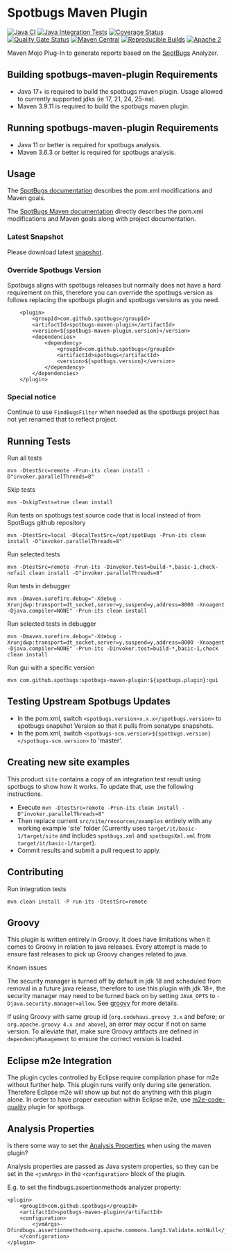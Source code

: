 # Spotbugs Maven Plugin

[![Java CI](https://github.com/spotbugs/spotbugs-maven-plugin/actions/workflows/ci.yaml/badge.svg)](https://github.com/spotbugs/spotbugs-maven-plugin/actions/workflows/ci.yaml)
[![Java Integration Tests](https://github.com/spotbugs/spotbugs-maven-plugin/actions/workflows/it.yaml/badge.svg)](https://github.com/spotbugs/spotbugs-maven-plugin/actions/workflows/it.yaml)
[![Coverage Status](https://coveralls.io/repos/github/spotbugs/spotbugs-maven-plugin/badge.svg?branch=master)](https://coveralls.io/github/spotbugs/spotbugs-maven-plugin?branch=master)
[![Quality Gate Status](https://sonarcloud.io/api/project_badges/measure?project=spotbugs_spotbugs-maven-plugin&metric=alert_status)](https://sonarcloud.io/summary/new_code?id=spotbugs_spotbugs-maven-plugin)
[![Maven Central](https://img.shields.io/maven-central/v/com.github.spotbugs/spotbugs-maven-plugin.svg)](https://search.maven.org/com.github.spotbugs/spotbugs-maven-plugin)
[![Reproducible Builds](https://img.shields.io/endpoint?url=https://raw.githubusercontent.com/jvm-repo-rebuild/reproducible-central/master/content/com/github/spotbugs/spotbugs-maven-plugin/badge.json)](https://github.com/jvm-repo-rebuild/reproducible-central/blob/master/content/com/github/spotbugs/spotbugs-maven-plugin/README.md)
[![Apache 2](https://img.shields.io/badge/license-Apache%202-blue.svg)](https://www.apache.org/licenses/LICENSE-2.0)

Maven Mojo Plug-In to generate reports based on the [SpotBugs](https://github.com/spotbugs/spotbugs) Analyzer.

## Building spotbugs-maven-plugin Requirements ##

* Java 17+ is required to build the spotbugs maven plugin.  Usage allowed to currently supported jdks (ie 17, 21, 24, 25-ea).
* Maven 3.9.11 is required to build the spotbugs maven plugin.

## Running spotbugs-maven-plugin Requirements ##

* Java 11 or better is required for spotbugs analysis.
* Maven 3.6.3 or better is required for spotbugs analysis.

## Usage ##

The [SpotBugs documentation](https://spotbugs.readthedocs.io/en/latest/maven.html) describes the pom.xml modifications and Maven goals.

The [SpotBugs Maven documentation](https://spotbugs.github.io/spotbugs-maven-plugin/) directly describes the pom.xml modifications and Maven goals along with project documentation.

### Latest Snapshot ###

Please download latest [snapshot](https://oss.sonatype.org/content/repositories/snapshots/com/github/spotbugs/spotbugs-maven-plugin/).

### Override Spotbugs Version ###

Spotbugs aligns with spotbugs releases but normally does not have a hard requirement on this, therefore you can override the spotbugs version as follows replacing
the spotbugs plugin and spotbugs versions as you need.

```
    <plugin>
        <groupId>com.github.spotbugs</groupId>
        <artifactId>spotbugs-maven-plugin</artifactId>
        <version>${spotbugs-maven-plugin.version}</version>
        <dependencies>
            <dependency>
                <groupId>com.github.spotbugs</groupId>
                <artifactId>spotbugs</artifactId>
                <version>${spotbugs.version}</version>
            </dependency>
        </dependencies>
    </plugin>
```

### Special notice ###

Continue to use `FindBugsFilter` when needed as the spotbugs project has not yet renamed that to reflect project.

## Running Tests ##

Run all tests
```
mvn -DtestSrc=remote -Prun-its clean install -D"invoker.parallelThreads=8"
```
Skip tests
```
mvn -DskipTests=true clean install
```
Run tests on spotbugs test source code that is local instead of from SpotBugs github repository
```
mvn -DtestSrc=local -DlocalTestSrc=/opt/spotBugs -Prun-its clean install -D"invoker.parallelThreads=8"
```

Run selected tests
```
mvn -DtestSrc=remote -Prun-its -Dinvoker.test=build-*,basic-1,check-nofail clean install -D"invoker.parallelThreads=8"
```

Run tests in debugger
```
mvn -Dmaven.surefire.debug="-Xdebug -Xrunjdwp:transport=dt_socket,server=y,suspend=y,address=8000 -Xnoagent -Djava.compiler=NONE" -Prun-its clean install
```

Run selected tests in debugger
```
mvn -Dmaven.surefire.debug="-Xdebug -Xrunjdwp:transport=dt_socket,server=y,suspend=y,address=8000 -Xnoagent -Djava.compiler=NONE" -Prun-its -Dinvoker.test=build-*,basic-1,check clean install
```

Run gui with a specific version 
```
mvn com.github.spotbugs:spotbugs-maven-plugin:${spotbugs.plugin}:gui
```

## Testing Upstream Spotbugs Updates ##

- In the pom.xml, switch `<spotbugs.version>x.x.x</spotbugs.version>` to spotbugs snapshot Version so that it pulls from sonatype snapshots.
- In the pom.xml, switch `<spotbugs-scm.version>${spotbugs.version}</spotbugs-scm.version>` to 'master'.

## Creating new site examples ##

This product `site` contains a copy of an integration test result using spotbugs to show how it works.  To update that, use the following instructions.

* Execute `mvn -DtestSrc=remote -Prun-its clean install -D"invoker.parallelThreads=8"`
* Then replace current `src/site/resources/examples` entirely with any working example 'site' folder (Currently uses `target/it/basic-1/target/site` and includes `spotbugs.xml` and `spotbugsXml.xml` from `target/it/basic-1/target`).
* Commit results and submit a pull request to apply.

## Contributing ##

Run integration tests
```
mvn clean install -P run-its -DtestSrc=remote
```

## Groovy ##

This plugin is written entirely in Groovy.  It does have limitations when it comes to Groovy in relation to java releases.  Every attempt is made to ensure fast releases to pick up Groovy changes related to java.

Known issues

The security manager is turned off by default in jdk 18 and scheduled from removal in a future java release, therefore to use this plugin with jdk 18+,
the security manager may need to be turned back on by setting `JAVA_OPTS` to `-Djava.security.manager=allow`.
See [groovy](https://groovy-lang.org/releasenotes/groovy-4.0.html) for more details.

If using Groovy with same group id (`org.codehaus.groovy 3.x` and before; or `org.apache.groovy 4.x and above`),
an error may occur if not on same version. To alleviate that, make sure Groovy artifacts are defined in `dependencyManagement`
to ensure the correct version is loaded.


## Eclipse m2e Integration ##

The plugin cycles controlled by Eclipse require compilation phase for m2e without further help.  This plugin runs verify only during site generation.
Therefore Eclipse m2e will show up but not do anything with this plugin alone.  In order to have proper execution within Eclipse m2e,
use [m2e-code-quality](https://github.com/m2e-code-quality/m2e-code-quality) plugin for spotbugs.

## Analysis Properties ##

Is there some way to set the [Analysis Properties](https://spotbugs.readthedocs.io/en/stable/analysisprops.html) when using the maven plugin?

Analysis properties are passed as Java system properties, so they can be set in the `<jvmArgs>` in the `<configuration>` block of the plugin.

E.g. to set the findbugs.assertionmethods analyzer property:

```
<plugin>
    <groupId>com.github.spotbugs</groupId>
    <artifactId>spotbugs-maven-plugin</artifactId>
    <configuration>
        <jvmArgs>-Dfindbugs.assertionmethods=org.apache.commons.lang3.Validate.notNull</jvmArgs>
    </configuration>
</plugin>
```
